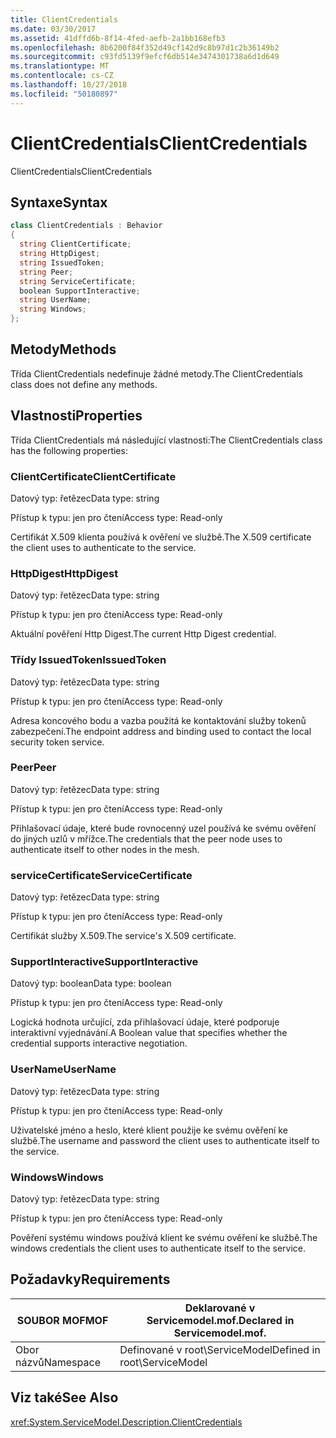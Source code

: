 ```yaml
---
title: ClientCredentials
ms.date: 03/30/2017
ms.assetid: 41dffd6b-8f14-4fed-aefb-2a1bb168efb3
ms.openlocfilehash: 8b6200f84f352d49cf142d9c8b97d1c2b36149b2
ms.sourcegitcommit: c93fd5139f9efcf6db514e3474301738a6d1d649
ms.translationtype: MT
ms.contentlocale: cs-CZ
ms.lasthandoff: 10/27/2018
ms.locfileid: "50180897"
---
```

# <a name="clientcredentials"></a><span data-ttu-id="07781-102">ClientCredentials</span><span class="sxs-lookup"><span data-stu-id="07781-102">ClientCredentials</span></span>
<span data-ttu-id="07781-103">ClientCredentials</span><span class="sxs-lookup"><span data-stu-id="07781-103">ClientCredentials</span></span>  
  
## <a name="syntax"></a><span data-ttu-id="07781-104">Syntaxe</span><span class="sxs-lookup"><span data-stu-id="07781-104">Syntax</span></span>  
  
```csharp
class ClientCredentials : Behavior  
{  
  string ClientCertificate;  
  string HttpDigest;  
  string IssuedToken;  
  string Peer;  
  string ServiceCertificate;  
  boolean SupportInteractive;  
  string UserName;  
  string Windows;  
};  
```  
  
## <a name="methods"></a><span data-ttu-id="07781-105">Metody</span><span class="sxs-lookup"><span data-stu-id="07781-105">Methods</span></span>  
 <span data-ttu-id="07781-106">Třída ClientCredentials nedefinuje žádné metody.</span><span class="sxs-lookup"><span data-stu-id="07781-106">The ClientCredentials class does not define any methods.</span></span>  
  
## <a name="properties"></a><span data-ttu-id="07781-107">Vlastnosti</span><span class="sxs-lookup"><span data-stu-id="07781-107">Properties</span></span>  
 <span data-ttu-id="07781-108">Třída ClientCredentials má následující vlastnosti:</span><span class="sxs-lookup"><span data-stu-id="07781-108">The ClientCredentials class has the following properties:</span></span>  
  
### <a name="clientcertificate"></a><span data-ttu-id="07781-109">ClientCertificate</span><span class="sxs-lookup"><span data-stu-id="07781-109">ClientCertificate</span></span>  
 <span data-ttu-id="07781-110">Datový typ: řetězec</span><span class="sxs-lookup"><span data-stu-id="07781-110">Data type: string</span></span>  
  
 <span data-ttu-id="07781-111">Přístup k typu: jen pro čtení</span><span class="sxs-lookup"><span data-stu-id="07781-111">Access type: Read-only</span></span>  
  
 <span data-ttu-id="07781-112">Certifikát X.509 klienta používá k ověření ve službě.</span><span class="sxs-lookup"><span data-stu-id="07781-112">The X.509 certificate the client uses to authenticate to the service.</span></span>  
  
### <a name="httpdigest"></a><span data-ttu-id="07781-113">HttpDigest</span><span class="sxs-lookup"><span data-stu-id="07781-113">HttpDigest</span></span>  
 <span data-ttu-id="07781-114">Datový typ: řetězec</span><span class="sxs-lookup"><span data-stu-id="07781-114">Data type: string</span></span>  
  
 <span data-ttu-id="07781-115">Přístup k typu: jen pro čtení</span><span class="sxs-lookup"><span data-stu-id="07781-115">Access type: Read-only</span></span>  
  
 <span data-ttu-id="07781-116">Aktuální pověření Http Digest.</span><span class="sxs-lookup"><span data-stu-id="07781-116">The current Http Digest credential.</span></span>  
  
### <a name="issuedtoken"></a><span data-ttu-id="07781-117">Třídy IssuedToken</span><span class="sxs-lookup"><span data-stu-id="07781-117">IssuedToken</span></span>  
 <span data-ttu-id="07781-118">Datový typ: řetězec</span><span class="sxs-lookup"><span data-stu-id="07781-118">Data type: string</span></span>  
  
 <span data-ttu-id="07781-119">Přístup k typu: jen pro čtení</span><span class="sxs-lookup"><span data-stu-id="07781-119">Access type: Read-only</span></span>  
  
 <span data-ttu-id="07781-120">Adresa koncového bodu a vazba použitá ke kontaktování služby tokenů zabezpečení.</span><span class="sxs-lookup"><span data-stu-id="07781-120">The endpoint address and binding used to contact the local security token service.</span></span>  
  
### <a name="peer"></a><span data-ttu-id="07781-121">Peer</span><span class="sxs-lookup"><span data-stu-id="07781-121">Peer</span></span>  
 <span data-ttu-id="07781-122">Datový typ: řetězec</span><span class="sxs-lookup"><span data-stu-id="07781-122">Data type: string</span></span>  
  
 <span data-ttu-id="07781-123">Přístup k typu: jen pro čtení</span><span class="sxs-lookup"><span data-stu-id="07781-123">Access type: Read-only</span></span>  
  
 <span data-ttu-id="07781-124">Přihlašovací údaje, které bude rovnocenný uzel používá ke svému ověření do jiných uzlů v mřížce.</span><span class="sxs-lookup"><span data-stu-id="07781-124">The credentials that the peer node uses to authenticate itself to other nodes in the mesh.</span></span>  
  
### <a name="servicecertificate"></a><span data-ttu-id="07781-125">serviceCertificate</span><span class="sxs-lookup"><span data-stu-id="07781-125">ServiceCertificate</span></span>  
 <span data-ttu-id="07781-126">Datový typ: řetězec</span><span class="sxs-lookup"><span data-stu-id="07781-126">Data type: string</span></span>  
  
 <span data-ttu-id="07781-127">Přístup k typu: jen pro čtení</span><span class="sxs-lookup"><span data-stu-id="07781-127">Access type: Read-only</span></span>  
  
 <span data-ttu-id="07781-128">Certifikát služby X.509.</span><span class="sxs-lookup"><span data-stu-id="07781-128">The service's X.509 certificate.</span></span>  
  
### <a name="supportinteractive"></a><span data-ttu-id="07781-129">SupportInteractive</span><span class="sxs-lookup"><span data-stu-id="07781-129">SupportInteractive</span></span>  
 <span data-ttu-id="07781-130">Datový typ: boolean</span><span class="sxs-lookup"><span data-stu-id="07781-130">Data type: boolean</span></span>  
  
 <span data-ttu-id="07781-131">Přístup k typu: jen pro čtení</span><span class="sxs-lookup"><span data-stu-id="07781-131">Access type: Read-only</span></span>  
  
 <span data-ttu-id="07781-132">Logická hodnota určující, zda přihlašovací údaje, které podporuje interaktivní vyjednávání.</span><span class="sxs-lookup"><span data-stu-id="07781-132">A Boolean value that specifies whether the credential supports interactive negotiation.</span></span>  
  
### <a name="username"></a><span data-ttu-id="07781-133">UserName</span><span class="sxs-lookup"><span data-stu-id="07781-133">UserName</span></span>  
 <span data-ttu-id="07781-134">Datový typ: řetězec</span><span class="sxs-lookup"><span data-stu-id="07781-134">Data type: string</span></span>  
  
 <span data-ttu-id="07781-135">Přístup k typu: jen pro čtení</span><span class="sxs-lookup"><span data-stu-id="07781-135">Access type: Read-only</span></span>  
  
 <span data-ttu-id="07781-136">Uživatelské jméno a heslo, které klient použije ke svému ověření ke službě.</span><span class="sxs-lookup"><span data-stu-id="07781-136">The username and password the client uses to authenticate itself to the service.</span></span>  
  
### <a name="windows"></a><span data-ttu-id="07781-137">Windows</span><span class="sxs-lookup"><span data-stu-id="07781-137">Windows</span></span>  
 <span data-ttu-id="07781-138">Datový typ: řetězec</span><span class="sxs-lookup"><span data-stu-id="07781-138">Data type: string</span></span>  
  
 <span data-ttu-id="07781-139">Přístup k typu: jen pro čtení</span><span class="sxs-lookup"><span data-stu-id="07781-139">Access type: Read-only</span></span>  
  
 <span data-ttu-id="07781-140">Pověření systému windows používá klient ke svému ověření ke službě.</span><span class="sxs-lookup"><span data-stu-id="07781-140">The windows credentials the client uses to authenticate itself to the service.</span></span>  
  
## <a name="requirements"></a><span data-ttu-id="07781-141">Požadavky</span><span class="sxs-lookup"><span data-stu-id="07781-141">Requirements</span></span>  
  
|<span data-ttu-id="07781-142">SOUBOR MOF</span><span class="sxs-lookup"><span data-stu-id="07781-142">MOF</span></span>|<span data-ttu-id="07781-143">Deklarované v Servicemodel.mof.</span><span class="sxs-lookup"><span data-stu-id="07781-143">Declared in Servicemodel.mof.</span></span>|  
|---------|-----------------------------------|  
|<span data-ttu-id="07781-144">Obor názvů</span><span class="sxs-lookup"><span data-stu-id="07781-144">Namespace</span></span>|<span data-ttu-id="07781-145">Definované v root\ServiceModel</span><span class="sxs-lookup"><span data-stu-id="07781-145">Defined in root\ServiceModel</span></span>|  
  
## <a name="see-also"></a><span data-ttu-id="07781-146">Viz také</span><span class="sxs-lookup"><span data-stu-id="07781-146">See Also</span></span>  
 <xref:System.ServiceModel.Description.ClientCredentials>

